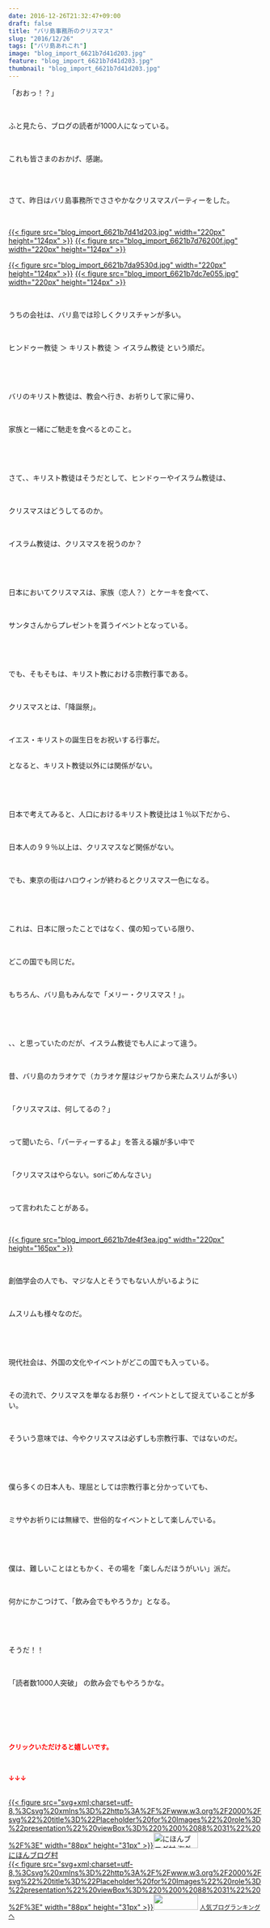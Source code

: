 ```yaml
---
date: 2016-12-26T21:32:47+09:00
draft: false
title: "バリ島事務所のクリスマス"
slug: "2016/12/26"
tags: ["バリ島あれこれ"]
image: "blog_import_6621b7d41d203.jpg"
feature: "blog_import_6621b7d41d203.jpg"
thumbnail: "blog_import_6621b7d41d203.jpg"
---
```

<p>「おおっ！？」</p><p> </p><p>ふと見たら、ブログの読者が1000人になっている。</p><p> </p><p>これも皆さまのおかげ、感謝。</p><p> </p><p><br/>さて、昨日はバリ島事務所でささやかなクリスマスパーティーをした。</p><p> </p><p><a href="blog_import_6621b7d5419e4.jpg">{{< figure src="blog_import_6621b7d41d203.jpg" width="220px" height="124px" >}}</a> <a href="blog_import_6621b7d87cf5c.jpg">{{< figure src="blog_import_6621b7d76200f.jpg" width="220px" height="124px" >}}</a></p><p><a href="blog_import_6621b7dbea114.jpg">{{< figure src="blog_import_6621b7da9530d.jpg" width="220px" height="124px" >}}</a> <a href="blog_import_6621b7dc92c82.jpg">{{< figure src="blog_import_6621b7dc7e055.jpg" width="220px" height="124px" >}}</a></p><p> </p><p>うちの会社は、バリ島では珍しくクリスチャンが多い。</p><p> </p><p>ヒンドゥー教徒 ＞ キリスト教徒 ＞ イスラム教徒 という順だ。</p><p> </p><p> </p><p>バリのキリスト教徒は、教会へ行き、お祈りして家に帰り、</p><p> </p><p>家族と一緒にご馳走を食べるとのこと。</p><p> </p><p> </p><p>さて、、キリスト教徒はそうだとして、ヒンドゥーやイスラム教徒は、</p><p> </p><p>クリスマスはどうしてるのか。</p><p> </p><p>イスラム教徒は、クリスマスを祝うのか？</p><p> </p><p> </p><p>日本においてクリスマスは、家族（恋人？）とケーキを食べて、</p><p> </p><p>サンタさんからプレゼントを貰うイベントとなっている。</p><p> </p><p> </p><p>でも、そもそもは、キリスト教における宗教行事である。</p><p> </p><p>クリスマスとは、「降誕祭」。</p><p> </p><p>イエス・キリストの誕生日をお祝いする行事だ。</p><p><br/>となると、キリスト教徒以外には関係がない。</p><p> </p><p> </p><p>日本で考えてみると、人口におけるキリスト教徒比は１％以下だから、</p><p> </p><p>日本人の９９％以上は、クリスマスなど関係がない。</p><p> </p><p>でも、東京の街はハロウィンが終わるとクリスマス一色になる。</p><p> </p><p> </p><p>これは、日本に限ったことではなく、僕の知っている限り、</p><p> </p><p>どこの国でも同じだ。</p><p> </p><p>もちろん、バリ島もみんなで「メリー・クリスマス！」。</p><p> </p><p> </p><p>、、と思っていたのだが、イスラム教徒でも人によって違う。</p><p> </p><p>昔、バリ島のカラオケで（カラオケ屋はジャワから来たムスリムが多い）</p><p> </p><p>「クリスマスは、何してるの？」</p><p> </p><p>って聞いたら、「パーティーするよ」を答える嬢が多い中で</p><p> </p><p>「クリスマスはやらない。soriごめんなさい」</p><p> </p><p>って言われたことがある。</p><p> </p><p><a href="blog_import_6621b7df637b8.jpg">{{< figure src="blog_import_6621b7de4f3ea.jpg" width="220px" height="165px" >}}</a></p><p> </p><p>創価学会の人でも、マジな人とそうでもない人がいるように</p><p> </p><p>ムスリムも様々なのだ。</p><p> </p><p> </p><p>現代社会は、外国の文化やイベントがどこの国でも入っている。</p><p> </p><p>その流れで、クリスマスを単なるお祭り・イベントとして捉えていることが多い。</p><p> </p><p>そういう意味では、今やクリスマスは必ずしも宗教行事、ではないのだ。</p><p> </p><p> </p><p>僕ら多くの日本人も、理屈としては宗教行事と分かっていても、</p><p> </p><p>ミサやお祈りには無縁で、世俗的なイベントとして楽しんでいる。</p><p> </p><p> </p><p>僕は、難しいことはともかく、その場を「楽しんだほうがいい」派だ。</p><p> </p><p>何かにかこつけて、「飲み会でもやろうか」となる。</p><p> </p><p> </p><p>そうだ！！</p><p> </p><p>「読者数1000人突破」 の飲み会でもやろうかな。</p><p> </p><p> </p><p> </p><p><font color="#ff0000" size="2"><strong>クリックいただけると嬉しいです。</strong></font></p><p></p><p> </p><p><font color="#ff0000" size="2"><strong>↓↓↓</strong></font></p><p><br/><a href="ranking.html?p_cid=01260127" target="_blank">{{< figure src="svg+xml;charset=utf-8,%3Csvg%20xmlns%3D%22http%3A%2F%2Fwww.w3.org%2F2000%2Fsvg%22%20title%3D%22Placeholder%20for%20Images%22%20role%3D%22presentation%22%20viewBox%3D%220%200%2088%2031%22%20%2F%3E" width="88px" height="31px" >}}<noscript><img width="88" height="31" alt="にほんブログ村 海外生活ブログ バリ島情報へ" src="https://img-proxy.blog-video.jp/images?url=http%3A%2F%2Foverseas.blogmura.com%2Fbali%2Fimg%2Fbali88_31.gif" border="0"></noscript></a><br/><a href="ranking.html?p_cid=01260127" target="_blank">にほんブログ村</a><br/><a title="人気ブログランキングへ" href="link.php?1804582">{{< figure src="svg+xml;charset=utf-8,%3Csvg%20xmlns%3D%22http%3A%2F%2Fwww.w3.org%2F2000%2Fsvg%22%20title%3D%22Placeholder%20for%20Images%22%20role%3D%22presentation%22%20viewBox%3D%220%200%2088%2031%22%20%2F%3E" width="88px" height="31px" >}}<noscript><img width="88" height="31" src="https://blog.with2.net/img/banner/banner_22.gif" border="0"></noscript></a> <a style="font-size: 12px;" href="link.php?1804582">人気ブログランキングへ</a></p>

